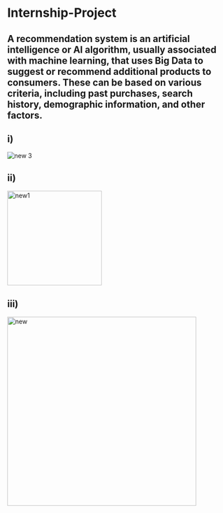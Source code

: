 # Internship-Project
## A recommendation system is an artificial intelligence or AI algorithm, usually associated with machine learning, that uses Big Data to suggest or recommend additional products to consumers. These can be based on various criteria, including past purchases, search history, demographic information, and other factors.

## i)
![new 3](https://user-images.githubusercontent.com/43651531/200502165-a720caba-9bca-49cd-8cfe-9361764a16fa.png)

## ii)
<img width="216" alt="new1" src="https://user-images.githubusercontent.com/43651531/200502264-0e5d67a3-83cd-46b9-aca2-401988d09413.png">

## iii)
<img width="432" alt="new" src="https://user-images.githubusercontent.com/43651531/200502739-20ea9c70-c4f1-43a5-af25-fa9fcf1f9a3c.png">
